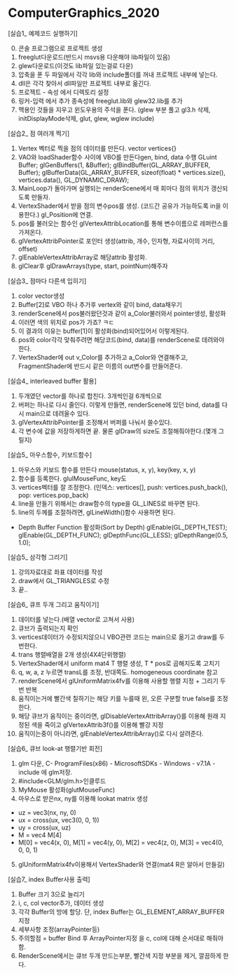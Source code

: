 # ComputerGraphics_2020

[실습1_ 예제코드 실행하기]

0. 콘솔 프로그램으로 프로젝트 생성
1. freeglut다운로드(반드시 msvs용 다운해야 lib파일이 있음)
2. glew다운로드(이것도 lib파일 있는걸로 다운)
3. 압축을 푼 두 파일에서 각각 lib와 include폴더를 꺼내 프로젝트 내부에 넣는다.
4. dll은 각각 찾아서 dll파일만 프로젝트 내부로 옮긴다.
5. 프로젝트 - 속성 에서 디렉토리 설정
6. 링커-입력 에서 추가 종속성에 freeglut.lib와 glew32.lib를 추가
7. 맥용인 것들을 지우고 윈도우용의 주석을 푼다.
(glew 부분 풀고 gl3.h 삭제, initDisplayMode삭제, glut, glew, wglew include)


[실습2_ 점 여러개 찍기]

1. Vertex 벡터로 찍을 점의 데이터를 만든다. vector<float> vertices{}
2. VAO와 loadShader함수 사이에 VBO를 만든다gen, bind, data 수행
GLuint Buffer;
glGenBuffers(1, &Buffer);
glBindBuffer(GL_ARRAY_BUFFER, Buffer); 
glBufferData(GL_ARRAY_BUFFER, sizeof(float) * vertices.size(), vertices.data(), GL_DYNAMIC_DRAW); 
3. MainLoop가 돌아가며 실행되는 renderScene에서 매 회마다 점의 위치가 갱신되도록 만들자.
4. VertexShader에서 받을 점의 변수pos를 생성. (코드간 공유가 가능하도록 in을 이용한다.) gl_Position에 연결.
5. pos를 불러오는 함수인 glVertexAttribLocation를 통해 변수이름으로 레퍼런스를 가져온다.
6. glVertexAttribPointer로 포인터 생성(attrib, 개수, 인자형, 자료사이의 거리, offset)
7. glEnableVertexAttribArray로 해당attrib 활성화.
8. glClear후 glDrawArrays(type, start, pointNum)해주자 


[실습3_ 점마다 다른색 입히기]

1. color vector생성
2. Buffer[2]로 VBO 하나 추가후 vertex와 같이 bind, data채우기
3. renderScene에서 pos불러왔던것과 같이 a_Color불러와서 pointer생성, 활성화
4. 이러면 색의 위치로 pos가 가죠? ㅋㄷ
5. 이 결과의 이유는 buffer[1]이 활성화(bind)되어있어서 이렇게된다.
6. pos와 color각각 맞춰주려면 해당코드(bind, data)를 renderScene로 데려와야한다.
7. VertexShader에 out v_Color를 추가하고 a_Color와 연결해주고, FragmentShader에 반드시 같은 이름의 out변수를 만들어준다.


[실습4_ interleaved buffer 활용]

1. 두개였던 vector를 하나로 합친다. 3개씩인걸 6개씩으로
2. 버퍼는 하나로 다시 줄인다. 이렇게 만들면, renderScene에 있던 bind, data를 다시 main으로 데려올수 있다.
3. glVertexAttribPointer를 조정해서 버퍼를 나눠서 쓸수있다.
4. 각 변수에 값을 저장하게하면 끝. 물론 glDraw의 size도 조절해줘야한다.(몇개 그릴지)


[실습5_ 마우스함수, 키보드함수]

1. 마우스와 키보드 함수를 만든다 mouse(status, x, y), key(key, x, y)
2. 함수를 등록한다. glulMouseFunc, key도
3. vertices벡터를 잘 조정한다. (인덱스: vertices[], push: vertices.push_back(), pop: vertices.pop_back)
4. line을 만들기 위해서는 draw함수의 type을 GL_LINES로 바꾸면 된다.
5. line의 두께를 조절하려면, glLineWidth()함수 사용하면 된다.

+ Depth Buffer Function 활성화(Sort by Depth)
glEnable(GL_DEPTH_TEST);
glEnable(GL_DEPTH_FUNC);
glDepthFunc(GL_LESS);
glDepthRange(0.5, 1.0);


[실습5_ 삼각형 그리기]

1. 강의자료대로 좌표 데이터를 작성
2. draw에서 GL_TRIANGLES로 수정
3. 끝..


[실습6_ 큐프 두개 그리고 움직이기]

1. 데이터를 넣는다.(배열 vector로 고쳐서 사용)
2. 큐브가 출력되는지 확인
3. vertices데이터가 수정되지않으니 VBO관련 코드는 main으로 옮기고 draw를 두번한다.
4. trans 행렬배열을 2개 생성(4X4단위행렬)
5. VertexShader에서 uniform mat4 T 행렬 생성, T * pos로 곱해지도록 고치기
6. q, w, a, z 누르면 transL를 조정, 반대쪽도. homogeneous coordinate 참고
7. renderScene에서 glUniformMatrix4fv를 이용해 사용할 행렬 지정 + 그리기 두번 반복
8. 움직이는거에 빨간색 칠하기는 해당 키를 누를때 왼, 오른 구분할 true false를 조정한다.
9. 해당 큐브가 움직이는 중이라면, glDisableVertexAttribArray()를 이용해 원래 지정된 색을 죽이고 glVertexAttrib3f()를 이용해 빨강 지정
10. 움직이는중이 아니라면, glEnableVertexAttribArray()로 다시 살려준다.


[실습6_ 큐브 look-at 행렬기반 회전]

1. glm 다운, C- ProgramFiles(x86) - MicrosoftSDKs - Windows - v7.1A - include 에 glm저장.
2. #include<GLM/glm.h>인클루드
3. MyMouse 활성화(glutMouseFunc)
4. 마우스로 받은nx, ny를 이용해 lookat matrix 생성
  - uz = vec3(nx, ny, 0)
  - ux = cross(ux, vec3(0, 0, 1))
  - uy = cross(ux, uz)
  - M = vec4 M[4]
  - M[0] = vec4(x, 0), M[1] = vec4(y, 0), M[2] = vec4(z, 0), M[3] = vec4(0, 0, 0, 1)
5. glUniformMatrix4fv이용해서 VertexShader와 연결(mat4 R은 알아서 만들길)


[실습7_ index Buffer사용 출력]
1. Buffer 크기 3으로 늘리기
2. i, c, col vector추가, 데이터 생성
3. 각각 Buffer의 방에 할당. 단, index Buffer는 GL_ELEMENT_ARRAY_BUFFER 지정
4. 세부사항 조정(arrayPointer등)
5. 주의할점 = buffer Bind 후 ArrayPointer지정 을 c, col에 대해 순서대로 해줘야함.  
6. RenderScene에서는 큐브 두개 만드는부분, 빨간색 지정 부분을 제거, 깔끔하게 한다.